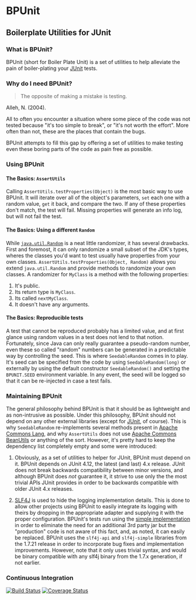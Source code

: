 # BPUnit
## Boilerplate Utilities for JUnit

### What is BPUnit?
BPUnit (short for Boiler Plate Unit) is a set of utilities to help alleviate
the pain of boiler-plating your [JUnit](http://junit.org) tests.

### Why do I need BPUnit?

> The opposite of making a mistake is testing.

  Alleh, N. (2004).

All to often you encounter a situation where some piece of the code was not
tested because "it's too simple to break", or "it's not worth the effort". More
often than not, these are the places that contain the bugs.

BPUnit attempts to fill this gap by offering a set of utilities to make testing
even these boring parts of the code as pain free as possible.

### Using BPUnit

#### The Basics: `AssertUtils`

Calling `AssertUtils.testProperties(Object)` is the most basic way to use
BPUnit. It will iterate over all of the object's parameters, `set` each one
with a random value, `get` it back, and compare the two.  If any of these
properties don't match, the test will fail. Missing properties will generate an
info log, but will not fail the test.

#### The Basics: Using a different `Random`

While [`java.util.Random`](http://docs.oracle.com/javase/8/docs/api/java/util/Random.html)
is a neat little randomizer, it has several drawbacks. First and foremost, it 
can only randomize a small subset of the JDK's types, wheres the classes you'd
want to test usually have properties from your own classes.
`AssertUtils.testProperties(Object, Random)` allows you extend
`java.util.Random` and provide methods to randomize your own classes. A
randomizer for `MyClass` is a method with the following properties:
  
  1. It's public.  
  2. Its return type is `MyClass`.  
  3. Its called `nextMyClass`.  
  4. It doesn't have any arguments.

#### The Basics: Reproducible tests

A test that cannot be reproduced probably has a limited value, and at first
glance using random values in a test does not lend to that notion.
Fortunately, since Java can only really guarantee a pseudo-random number, even
these so called "random" numbers can be generated in a predictable way by
controlling the seed. This is where `SeedableRandom` comes in to play. It's
seed can be specified from the code by using `SeedableRandom(long)` or
externally by using the default constructor `SeedableRandom()` and setting the
`BPUNIT.SEED` environment variable.  In any event, the seed will be logged so
that it can be re-injected in case a test fails.


### Maintaining BPUnit

The general philosophy behind BPUnit is that it should be as lightweight and as
non-intrusive as possible.  Under this philosophy, BPUnit should not depend on
any other external libraries (except for [JUnit](http://junit.org/), of
course). This is why `SeedableRandom` re-implements several methods present in
[Apache Commons Lang](http://commons.apache.org/proper/commons-lang/), and why
`AssertUtils` does not use [Apache Commons
BeanUtils](http://commons.apache.org/proper/commons-beanutils/) or anything of
the sort. However, it's pretty hard to keep the dependency list completely
empty and some were introduced:

  1. Obviously, as a set of utilities to helper for JUnit, BPUnit must depend
     on it. BPUnit depends on JUnit 4.12, the latest (and last) 4.x release.
     JUnit does not break backwards compatibility between minor versions, and
     although BPUnit does *not* guarantee it, it strive to use only the
     the most trivial APIs JUnit provides in order to be backwards compatible
     with older JUnit 4.x releases.

  2. [SLF4J](http://www.slf4j.org/) is used to hide the logging implementation
     details. This is done to allow other projects using BPUnit to easily
     integrate its logging with theirs by dropping in the appropriate adapter
     and supplying it with the proper configuration.
     BPUnit's tests run using the
     [simple implementation](http://www.slf4j.org/api/org/slf4j/impl/SimpleLogger.html)
     in order to eliminate the need for an additional 3rd party jar but the
     "production" code is not aware of this fact, and, as noted, it can easily
     be replaced.
      BPUnit uses the `slf4j-api` and `slf4j-simple` libraries from the 1.7.21
      release in order to incorporate bug fixes and implementation improvements.
      However, note that it only uses trivial syntax, and would be binary
      compatible with any slf4j binary from the 1.7.x generation, if not
      earlier.

### Continuous Integration
[![Build Status](https://travis-ci.org/mureinik/bpunit.svg?branch=master)](https://travis-ci.org/mureinik/bpunit) [![Coverage Status](https://coveralls.io/repos/github/mureinik/bpunit/badge.svg?branch=master)](https://coveralls.io/github/mureinik/bpunit?branch=master)
